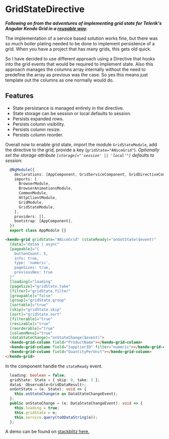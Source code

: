 # GridStateDirective

**_Following on from the adventures of implementing grid state for Telerik's Angular Kendo Grid in a [reusable way](./README.md)._**

The implementation of a service based solution works fine, but there was so much boiler plating needed to be done to implement persistence of a grid.
When you have a project that has many grids, this gets old quick.

So I have decided to use different approach using a Directive that hooks into the grid events that would be required to implement state. Also this approach manages the columns array internally without the need to predefine the array as previous was the case. So yes this means just template out the columns as one normally would do.

## Features
* State persistance is managed entirely in the directive.
* State storage can be session or local defaults to session.
* Persists expanded rows.
* Persists column visibility.
* Persists column resize.
* Persists column reorder.


Overall now to enable grid state, import the module `GridStateModule`, add the directive to the grid, provide a key (`gridState="ANiceGrid"`). _Optionally set the storage attribute `[storage]="'session' || 'local'"]` defaults to session_:
``` typescript
  @NgModule({
    declarations: [AppComponent, GridServiceComponent, GridDirectiveComponent],
    imports: [
      BrowserModule,
      BrowserAnimationsModule,
      CommonModule,
      HttpClientModule,
      GridModule,
      GridStateModule,
    ],
    providers: [],
    bootstrap: [AppComponent],
  })
  export class AppModule {}
```

``` html
<kendo-grid gridState="ANiceGrid" (stateReady)="onGotState($event)"
  [data]="data$ | async"
  [pageable]="{
    buttonCount: 5,
    info: true,
    type: 'numeric',
    pageSizes: true,
    previousNex: true
  }"
  [loading]="loading"
  [pageSize]="gridState.take"
  [filter]="gridState.filter"
  [groupable]="false"
  [group]="gridState.group"
  [sortable]="true"
  [skip]="gridState.skip"
  [sort]="gridState.sort"
  [filterable]="true"
  [resizable]="true"
  [reorderable]="true"
  [columnMenu]="true"
  (dataStateChange)="onStateChange($event)">
  <kendo-grid-column field="ProductName"></kendo-grid-column>
  <kendo-grid-column field="SupplierID" filter="numeric"></kendo-grid-column>
  <kendo-grid-column field="QuantityPerUnit"></kendo-grid-column>
</kendo-grid>
```
In the component handle the `stateReady` event.

``` typescript
  loading: boolean = false;
  gridState: State = { skip: 0, take: 5 };
  data$: Observable<GridDataResult>;
  onGotState = (e: State): void => {
    this.onStateChange(e as DataStateChangeEvent);
  };
  public onStateChange = (e: DataStateChangeEvent): void => {
    this.loading = true;
    this.gridState = e;
    this.service.query(toODataString(e));
  };
```
A demo can be found on [stackblitz here.](https://stackblitz.com/edit/angular-kendo-grid-state-directive)
